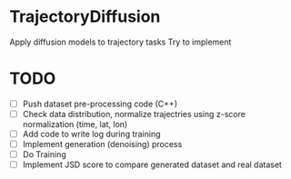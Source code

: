 # TrajectoryDiffusion
Apply diffusion models to trajectory tasks
Try to implement 

# TODO
- [ ] Push dataset pre-processing code (C++)
- [ ] Check data distribution, normalize trajectries using z-score normalization (time, lat, lon)
- [ ] Add code to write log during training
- [ ] Implement generation (denoising) process
- [ ] Do Training
- [ ] Implement JSD score to compare generated dataset and real dataset
